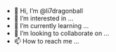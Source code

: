- 👋 Hi, I’m @li7dragonball
- 👀 I’m interested in ...
- 🌱 I’m currently learning ...
- 💞️ I’m looking to collaborate on ...
- 📫 How to reach me ...

<!---
li7dragonball/li7dragonball is a ✨ special ✨ repository because its `README.md` (this file) appears on your GitHub profile.
You can click the Preview link to take a look at your changes.
--->
